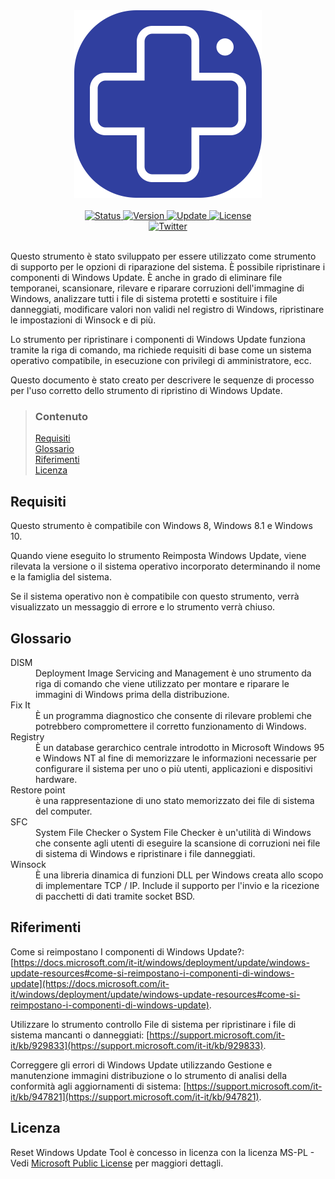<div align="center">
	<a href="https://wureset.com/">
		<img src="https://github.com/ManuelGil/Reset-Windows-Update-Tool/blob/master/docs/images/wureset.png?raw=true" alt="Logo" height="300" width="300">
	</a>
</div>
<br />
<div align="center">
	<a href="https://github.com/ManuelGil/Reset-Windows-Update-Tool#changelog">
		<img src="https://img.shields.io/badge/stability-stable-green.svg" alt="Status">
	</a>
	<a href="https://github.com/ManuelGil/Reset-Windows-Update-Tool#changelog">
		<img src="https://img.shields.io/badge/release-v11.0.0.9-blue.svg" alt="Version">
	</a>
	<a href="https://github.com/ManuelGil/Reset-Windows-Update-Tool#changelog">
		<img src="https://img.shields.io/badge/update-june-yellowgreen.svg" alt="Update">
	</a>
	<a href="#license">
		<img src="https://img.shields.io/badge/license-MS--PL%20License-green.svg" alt="License">
	</a>
</div>
<div align="center">
	<a href="https://twitter.com/intent/follow?screen_name=wureset">
		<img src="https://img.shields.io/twitter/follow/wureset.svg?style=social" alt="Twitter">
	</a>
</div>
<br />

Questo strumento è stato sviluppato per essere utilizzato come strumento di supporto per le opzioni di riparazione del sistema. È possibile ripristinare i componenti di Windows Update. È anche in grado di eliminare file temporanei, scansionare, rilevare e riparare corruzioni dell'immagine di Windows, analizzare tutti i file di sistema protetti e sostituire i file danneggiati, modificare valori non validi nel registro di Windows, ripristinare le impostazioni di Winsock e di più.

Lo strumento per ripristinare i componenti di Windows Update funziona tramite la riga di comando, ma richiede requisiti di base come un sistema operativo compatibile, in esecuzione con privilegi di amministratore, ecc.

Questo documento è stato creato per descrivere le sequenze di processo per l'uso corretto dello strumento di ripristino di Windows Update.


> ### Contenuto
> 
> [Requisiti](#requisiti) <br />
> [Glossario](#glossario) <br />
> [Riferimenti](#riferimenti) <br />
> [Licenza](#licenza)


## Requisiti

Questo strumento è compatibile con Windows 8, Windows 8.1 e Windows 10.

Quando viene eseguito lo strumento Reimposta Windows Update, viene rilevata la versione o il sistema operativo incorporato determinando il nome e la famiglia del sistema.

Se il sistema operativo non è compatibile con questo strumento, verrà visualizzato un messaggio di errore e lo strumento verrà chiuso.


## Glossario

<dl>
<dt>DISM</dt>
<dd>Deployment Image Servicing and Management è uno strumento da riga di comando che viene utilizzato per montare e riparare le immagini di Windows prima della distribuzione.</dd>
<dt>Fix It</dt>
<dd>È un programma diagnostico che consente di rilevare problemi che potrebbero compromettere il corretto funzionamento di Windows.</dd>
<dt>Registry</dt>
<dd>È un database gerarchico centrale introdotto in Microsoft Windows 95 e Windows NT al fine di memorizzare le informazioni necessarie per configurare il sistema per uno o più utenti, applicazioni e dispositivi hardware.</dd>
<dt>Restore point</dt>
<dd>è una rappresentazione di uno stato memorizzato dei file di sistema del computer.</dd>
<dt>SFC</dt>
<dd>System File Checker o System File Checker è un'utilità di Windows che consente agli utenti di eseguire la scansione di corruzioni nei file di sistema di Windows e ripristinare i file danneggiati.</dd>
<dt>Winsock</dt>
<dd>È una libreria dinamica di funzioni DLL per Windows creata allo scopo di implementare TCP / IP. Include il supporto per l'invio e la ricezione di pacchetti di dati tramite socket BSD.</dd>
</dl>


## Riferimenti

Come si reimpostano I componenti di Windows Update?: [https://docs.microsoft.com/it-it/windows/deployment/update/windows-update-resources#come-si-reimpostano-i-componenti-di-windows-update](https://docs.microsoft.com/it-it/windows/deployment/update/windows-update-resources#come-si-reimpostano-i-componenti-di-windows-update).

Utilizzare lo strumento controllo File di sistema per ripristinare i file di sistema mancanti o danneggiati: [https://support.microsoft.com/it-it/kb/929833](https://support.microsoft.com/it-it/kb/929833).

Correggere gli errori di Windows Update utilizzando Gestione e manutenzione immagini distribuzione o lo strumento di analisi della conformità agli aggiornamenti di sistema: [https://support.microsoft.com/it-it/kb/947821](https://support.microsoft.com/it-it/kb/947821).


## Licenza

Reset Windows Update Tool è concesso in licenza con la licenza MS-PL - Vedi [Microsoft Public License](https://opensource.org/licenses/MS-PL) per maggiori dettagli.
